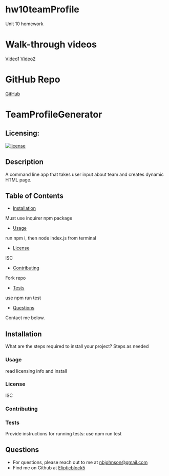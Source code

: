 # hw10teamProfile
Unit 10 homework

# Walk-through videos
[Video1](https://www.youtube.com/watch?v=AGNDuWtJGZE)
[Video2](https://www.youtube.com/watch?v=Dz_9apFyBLY)

# GitHub Repo

[GitHub](https://github.com/Elipticblock5/hw10teamProfile)

# TeamProfileGenerator
## Licensing:
  [![license](https://img.shields.io/badge/license-ISC-yellow)](https://shields.io)

## Description
A command line app that takes user input about team and creates dynamic HTML page. 

## Table of Contents
  * [Installation](#Installation)

  Must use inquirer npm package

  * [Usage](#Usage)

  run npm i, then node index.js from terminal

  * [License](#License)

  ISC

  * [Contributing](#Contributing)

  Fork repo

  * [Tests](#Tests)

  use npm run test

  * [Questions](#Questions)

  Contact me below. 
  
## Installation
What are the steps required to install your project?
Steps as needed
### Usage
read licensing info and install
### License
ISC
### Contributing

### Tests
Provide instructions for running tests: use npm run test



## Questions
* For questions, please reach out to me at nbjohnson@gmail.com
* Find me on Github at [Elipticblock5](http://github.com/Elipticblock5)
